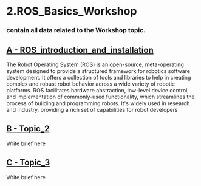 # 2.ROS_Basics_Workshop

### contain all data related to the Workshop topic.

## [A - ROS_introduction_and_installation](ROS_introduction_and_installation/ROS_intro.md)

The Robot Operating System (ROS) is an open-source, meta-operating system designed to provide a structured framework for robotics software development. It offers a collection of tools and libraries to help in creating complex and robust robot behavior across a wide variety of robotic platforms. ROS facilitates hardware abstraction, low-level device control, and implementation of commonly-used functionality, which streamlines the process of building and programming robots. It's widely used in research and industry, providing a rich set of capabilities for robot developers

## [B - Topic_2](Topic_2/Topic_2.md)

Write brief here

## [C - Topic_3](Topic_3/Topic_3.md)

Write brief here
